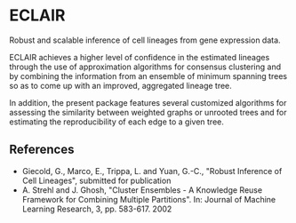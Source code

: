 # ECLAIR
Robust and scalable inference of cell lineages from gene expression data.

ECLAIR achieves a higher level of confidence in the estimated lineages through the use of approximation algorithms for consensus clustering and by combining the information from an ensemble of minimum spanning trees so as to come up with an improved, aggregated lineage tree. 

In addition, the present package features several customized algorithms for assessing the similarity between weighted graphs or unrooted trees and for estimating the reproducibility of each edge to a given tree.

References
----------
* Giecold, G., Marco, E., Trippa, L. and Yuan, G.-C.,
"Robust Inference of Cell Lineages", submitted for publication
* A. Strehl and J. Ghosh, "Cluster Ensembles - A Knowledge Reuse Framework
for Combining Multiple Partitions".
In: Journal of Machine Learning Research, 3, pp. 583-617. 2002
